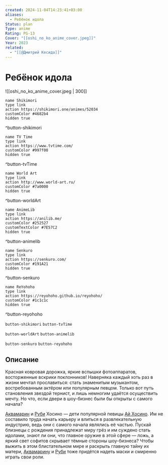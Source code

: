 ```yaml
---
created: 2024-11-04T14:23:41+03:00
aliases:
  - Ребёнок идола
Status: plan
Type: anime
Rating: PG-13
Cover: "[[oshi_no_ko_anime_cover.jpeg]]"
Year: 2023
related:
  - "[[@Дмитрий Кесида]]"
---
```


# Ребёнок идола

![[oshi_no_ko_anime_cover.jpeg | 300]]

```button
name Shikimori
type link
action https://shikimori.one/animes/52034
customColor #4682b4
hidden true
```
^button-shikimori

```button
name TV Time
type link
action https://www.tvtime.com/
customColor #997f00
hidden true
```
^button-tvTime

```button
name World Art
type link
action http://www.world-art.ru/
customColor #7a0000
hidden true
```
^button-worldArt

```button
name AnimeLib
type link
action https://anilib.me/
customColor #252527
customTextColor #7E57C2
hidden true
```
^button-animelib

```button
name Senkuro
type link
action https://senkuro.com/
customColor #191A21
hidden true
```
^button-senkuro

```button
name ReYohoho
type link
action https://reyohoho.github.io/reyohoho/
customColor #1c1c1c
hidden true
```
^button-reyohoho

`button-shikimori` `button-tvTime`

`button-worldArt` `button-animelib`

`button-senkuro` `button-reyohoho`

## Описание

Красная ковровая дорожка, яркие вспышки фотоаппаратов, восторженные вскрики поклонников! Наверняка каждый хоть раз в жизни мечтал прославиться: стать знаменитым музыкантом, востребованным актёром или популярным певцом. Только вот путь становления звездой тернист, и лишь немногим удаётся осуществить мечту. Но что, если двери в шоу-бизнес были бы открыты с самого начала?

[Аквамарин](https://shikimori.one/characters/185313-aquamarine-hoshino) и [Руби](https://shikimori.one/characters/186921-ruby-hoshino) Хосино — дети популярной певицы [Ай Хосино](https://shikimori.one/characters/188037-ai-hoshino). Им не составило труда начать карьеру и влиться в развлекательную индустрию, ведь они с самого начала являлись её частью. Пускай близнецы с рождения принадлежат миру грёз и им суждено стать идолами, знают ли они, что главное оружие в этой сфере — ложь, а яркий свет софитов скрывает тёмные стороны шоу-бизнеса? Чтобы выжить в этом блистательном мире и раскрыть главную тайну их матери, [Аквамарину](https://shikimori.one/characters/185313-aquamarine-hoshino) и [Руби](https://shikimori.one/characters/186921-ruby-hoshino) тоже придётся надеть маски и смиренно играть свои роли.
